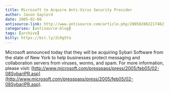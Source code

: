 ```yaml
---
title: Microsoft to Acquire Anti-Virus Security Provider
author: Jason Gaylord
date: 2005-02-08
antisource-link: http://www.antisource.com/article.php/20050208221748212
categories: [antisource-blog]
tags: [archive]
bitly: https://bit.ly/2LRgSYa
---
```


Microsoft announced today that they will be acquiring Sybari Software from the state of New York to help businesses protect messaging and collaboration servers from viruses, worms, and spam. For more information, please visit: [http://www.microsoft.com/presspass/press/2005/feb05/02-08SybariPR.asp](http://www.microsoft.com/presspass/press/2005/feb05/02-08SybariPR.asp).